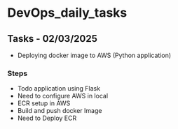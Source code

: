 # DevOps_daily_tasks

## Tasks - 02/03/2025

- Deploying docker image to AWS (Python application)
  
### Steps
- Todo application using Flask
- Need to configure AWS in local
- ECR setup in AWS
- Build and push docker Image
- Need to Deploy ECR

  
